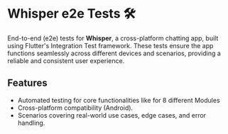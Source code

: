 # Whisper e2e Tests 🛠️

End-to-end (e2e) tests for **Whisper**, a cross-platform chatting app, built using Flutter's Integration Test framework. These tests ensure the app functions seamlessly across different devices and scenarios, providing a reliable and consistent user experience.

## Features
- Automated testing for core functionalities like for 8 different Modules  
- Cross-platform compatibility (Android).  
- Scenarios covering real-world use cases, edge cases, and error handling.  